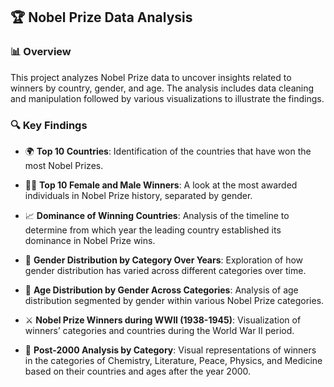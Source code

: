 ## 🏆 Nobel Prize Data Analysis 

### 📊 Overview

This project analyzes Nobel Prize data to uncover insights related to winners by country, gender, and age. The analysis includes data cleaning and manipulation followed by various visualizations to illustrate the findings.

### 🔍 Key Findings

- 🌍 **Top 10 Countries**:
Identification of the countries that have won the most Nobel Prizes.

- 👩‍🔬 **Top 10 Female and Male Winners**:
A look at the most awarded individuals in Nobel Prize history, separated by gender.

- 📈 **Dominance of Winning Countries**:
Analysis of the timeline to determine from which year the leading country established its dominance in Nobel Prize wins.

- 📆 **Gender Distribution by Category Over Years**:
Exploration of how gender distribution has varied across different categories over time.

- 🎂 **Age Distribution by Gender Across Categories**:
Analysis of age distribution segmented by gender within various Nobel Prize categories.

- ⚔️ **Nobel Prize Winners during WWII (1938-1945)**:
Visualization of winners’ categories and countries during the World War II period.

- 🔬 **Post-2000 Analysis by Category**:
Visual representations of winners in the categories of Chemistry, Literature, Peace, Physics, and Medicine based on their countries and ages after the year 2000.
